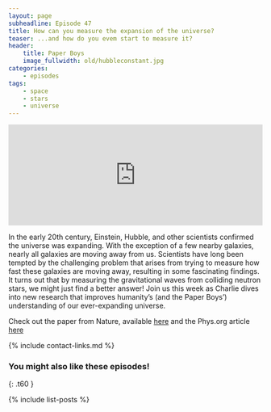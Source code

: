 ```yaml
---
layout: page
subheadline: Episode 47
title: How can you measure the expansion of the universe?
teaser: ...and how do you evem start to measure it?
header:
    title: Paper Boys
    image_fullwidth: old/hubbleconstant.jpg
categories:
    - episodes
tags:
    - space
    - stars
    - universe
---
```


<iframe src="https://pinecast.com/player/7a731acc-2ee5-4f18-b3e6-b8fe613f456d?theme=thick" seamless height="200" style="border:0" class="pinecast-embed" frameborder="0" width="100%"></iframe>

In the early 20th century, Einstein, Hubble, and other scientists confirmed the universe was expanding. With the exception of a few nearby galaxies, nearly all galaxies are moving away from us. Scientists have long been tempted by the challenging problem that arises from trying to measure how fast these galaxies are moving away, resulting in some fascinating findings. It turns out that by measuring the gravitational waves from colliding neutron stars, we might just find a better answer! Join us this week as Charlie dives into new research that improves humanity’s (and the Paper Boys’) understanding of our ever-expanding universe.

Check out the paper from Nature, available [here](https://www.nature.com/articles/s41550-019-0820-1) and the Phys.org article [here](https://phys.org/news/2019-07-method-difficulty-universe-expansion.html)
	
{% include contact-links.md %}

### You might also like these episodes!
{: .t60 }

{% include list-posts %}